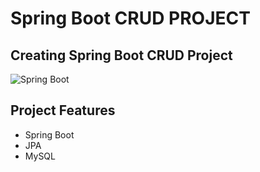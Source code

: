 # Spring Boot CRUD PROJECT
## Creating Spring Boot CRUD Project 

![Spring Boot](https://devwithus.com/assets/images/posts/featured/spring/crud-api-with-spring-boot-jpa-hibernate-mysql.jpg)
## Project Features
- Spring Boot
- JPA
- MySQL


